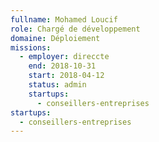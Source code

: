 ```yaml
---
fullname: Mohamed Loucif
role: Chargé de développement
domaine: Déploiement
missions:
  - employer: direccte
    end: 2018-10-31
    start: 2018-04-12
    status: admin
    startups:
      - conseillers-entreprises
startups:
  - conseillers-entreprises
---
```

